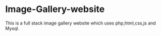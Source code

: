 # Image-Gallery-website
This is a full stack image gallery website which uses php,html,css,js and Mysql.
